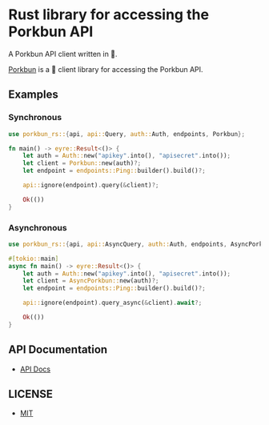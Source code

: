 # Rust library for accessing the Porkbun API

A Porkbun API client written in 🦀.

[Porkbun](https://porkbun.com/) is a 🦀 client library for accessing the Porkbun API.

## Examples

### Synchronous

```rs
use porkbun_rs::{api, api::Query, auth::Auth, endpoints, Porkbun};

fn main() -> eyre::Result<()> {
    let auth = Auth::new("apikey".into(), "apisecret".into());
    let client = Porkbun::new(auth)?;
    let endpoint = endpoints::Ping::builder().build()?;

    api::ignore(endpoint).query(&client)?;

    Ok(())
}
```

### Asynchronous

```rs
use porkbun_rs::{api, api::AsyncQuery, auth::Auth, endpoints, AsyncPorkbun};

#[tokio::main]
async fn main() -> eyre::Result<()> {
    let auth = Auth::new("apikey".into(), "apisecret".into());
    let client = AsyncPorkbun::new(auth)?;
    let endpoint = endpoints::Ping::builder().build()?;

    api::ignore(endpoint).query_async(&client).await?;

    Ok(())
}
```

## API Documentation

- [API Docs](https://porkbun.com/api/json/v3/documentation)

## LICENSE

- [MIT](./LICENSE)
